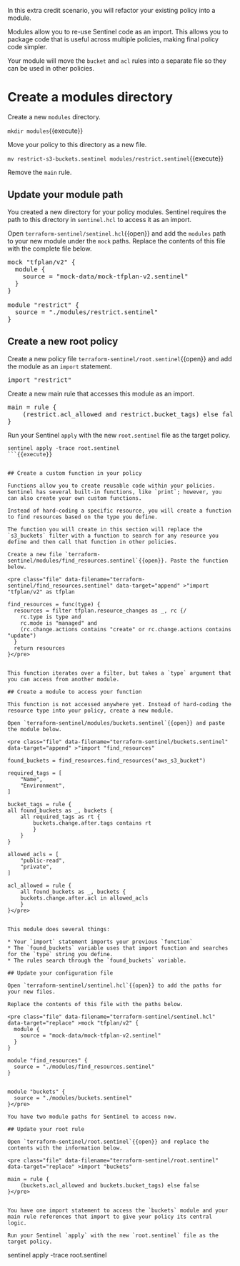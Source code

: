 In this extra credit scenario, you will refactor your existing policy into a module.

Modules allow you to re-use Sentinel code as an import. This allows you to package code that is useful across multiple policies, making final policy code simpler.

Your module will move the `bucket` and `acl` rules into a separate file so they can be used in other policies.

# Create a modules directory

Create a new `modules` directory.

`mkdir modules`{{execute}}

Move your policy to this directory as a new file.

`mv restrict-s3-buckets.sentinel modules/restrict.sentinel`{{execute}}

Remove the `main` rule.

## Update your module path

You created a new directory for your policy modules. Sentinel requires the path to this directory in `sentinel.hcl` to access it as an import.

Open `terraform-sentinel/sentinel.hcl`{{open}} and add the `modules` path to your new module under the `mock` paths. Replace the contents of this file with the complete file below.

<pre class="file" data-filename="terraform-sentinel/sentinel.hcl" data-target="replace" >mock "tfplan/v2" {
  module {
    source = "mock-data/mock-tfplan-v2.sentinel"
  }
}

module "restrict" {
  source = "./modules/restrict.sentinel"
}</pre>


## Create a new root policy

Create a new policy file `terraform-sentinel/root.sentinel`{{open}} and add the module as an `import` statement.

<pre class="file" data-filename="terraform-sentinel/root.sentinel" data-target="append" >import "restrict"</pre>

Create a new main rule that accesses this module as an import.

<pre class="file" data-filename="terraform-sentinel/root.sentinel" data-target="append" >main = rule {
    (restrict.acl_allowed and restrict.bucket_tags) else false
}</pre>

Run your Sentinel `apply` with the new `root.sentinel` file as the target policy.

```
sentinel apply -trace root.sentinel
```{{execute}}


## Create a custom function in your policy

Functions allow you to create reusable code within your policies. Sentinel has several built-in functions, like `print`; however, you can also create your own custom functions.

Instead of hard-coding a specific resource, you will create a function to find resources based on the type you define.

The function you will create in this section will replace the `s3_buckets` filter with a function to search for any resource you define and then call that function in other policies.

Create a new file `terraform-sentinel/modules/find_resources.sentinel`{{open}}. Paste the function below.

<pre class="file" data-filename="terraform-sentinel/find_resources.sentinel" data-target="append" >"import "tfplan/v2" as tfplan

find_resources = func(type) {
  resources = filter tfplan.resource_changes as _, rc {/
    rc.type is type and
  	rc.mode is "managed" and
  	(rc.change.actions contains "create" or rc.change.actions contains "update")
  }
  return resources
}</pre>


This function iterates over a filter, but takes a `type` argument that you can access from another module.

## Create a module to access your function

This function is not accessed anywhere yet. Instead of hard-coding the resource type into your policy, create a new module.

Open `terraform-sentinel/modules/buckets.sentinel`{{open}} and paste the module below.

<pre class="file" data-filename="terraform-sentinel/buckets.sentinel" data-target="append" >"import "find_resources"

found_buckets = find_resources.find_resources("aws_s3_bucket")

required_tags = [
    "Name",
    "Environment",
]

bucket_tags = rule {
all found_buckets as _, buckets {
    all required_tags as rt {
        buckets.change.after.tags contains rt
        }
    }
}

allowed_acls = [
    "public-read",
    "private",
]

acl_allowed = rule {
    all found_buckets as _, buckets {
    buckets.change.after.acl in allowed_acls
    }
}</pre>


This module does several things:

* Your `import` statement imports your previous `function`
* The `found_buckets` variable uses that import function and searches for the `type` string you define.
* The rules search through the `found_buckets` variable.

## Update your configuration file

Open `terraform-sentinel/sentinel.hcl`{{open}} to add the paths for your new files.

Replace the contents of this file with the paths below.

<pre class="file" data-filename="terraform-sentinel/sentinel.hcl" data-target="replace" >mock "tfplan/v2" {
  module {
    source = "mock-data/mock-tfplan-v2.sentinel"
  }
}

module "find_resources" {
  source = "./modules/find_resources.sentinel"
}


module "buckets" {
  source = "./modules/buckets.sentinel"
}</pre>

You have two module paths for Sentinel to access now.

## Update your root rule

Open `terraform-sentinel/root.sentinel`{{open}} and replace the contents with the information below.

<pre class="file" data-filename="terraform-sentinel/root.sentinel" data-target="replace" >import "buckets"

main = rule {
    (buckets.acl_allowed and buckets.bucket_tags) else false
}</pre>


You have one import statement to access the `buckets` module and your main rule references that import to give your policy its central logic.

Run your Sentinel `apply` with the new `root.sentinel` file as the target policy.

```
sentinel apply -trace root.sentinel
```{{execute}}
